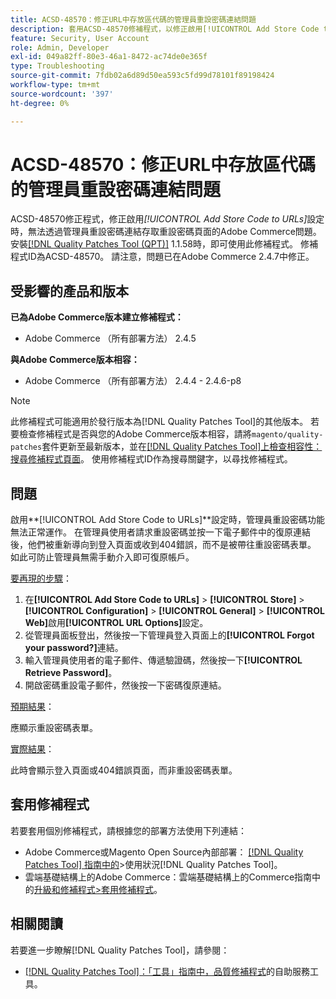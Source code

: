 ```yaml
---
title: ACSD-48570：修正URL中存放區代碼的管理員重設密碼連結問題
description: 套用ACSD-48570修補程式，以修正啟用[!UICONTROL Add Store Code to URLs]設定時，無法透過管理員重設密碼連結存取重設密碼頁面的Adobe Commerce問題。
feature: Security, User Account
role: Admin, Developer
exl-id: 049a82ff-80e3-46a1-8472-ac74de0e365f
type: Troubleshooting
source-git-commit: 7fdb02a6d89d50ea593c5fd99d78101f89198424
workflow-type: tm+mt
source-wordcount: '397'
ht-degree: 0%

---
```


# ACSD-48570：修正URL中存放區代碼的管理員重設密碼連結問題

ACSD-48570修正程式，修正啟用&#x200B;*[!UICONTROL Add Store Code to URLs]*&#x200B;設定時，無法透過管理員重設密碼連結存取重設密碼頁面的Adobe Commerce問題。 安裝[[!DNL Quality Patches Tool (QPT)]](/help/tools/quality-patches-tool/quality-patches-tool-to-self-serve-quality-patches.md) 1.1.58時，即可使用此修補程式。 修補程式ID為ACSD-48570。 請注意，問題已在Adobe Commerce 2.4.7中修正。

## 受影響的產品和版本

**已為Adobe Commerce版本建立修補程式：**

* Adobe Commerce （所有部署方法） 2.4.5

**與Adobe Commerce版本相容：**

* Adobe Commerce （所有部署方法） 2.4.4 - 2.4.6-p8

>[!NOTE]
>
>此修補程式可能適用於發行版本為[!DNL Quality Patches Tool]的其他版本。 若要檢查修補程式是否與您的Adobe Commerce版本相容，請將`magento/quality-patches`套件更新至最新版本，並在[[!DNL Quality Patches Tool]上檢查相容性：搜尋修補程式頁面](https://experienceleague.adobe.com/tools/commerce-quality-patches/index.html)。 使用修補程式ID作為搜尋關鍵字，以尋找修補程式。

## 問題

啟用&#x200B;**[!UICONTROL Add Store Code to URLs]**設定時，管理員重設密碼功能無法正常運作。
在管理員使用者請求重設密碼並按一下電子郵件中的復原連結後，他們被重新導向到登入頁面或收到404錯誤，而不是被帶往重設密碼表單。 如此可防止管理員無需手動介入即可復原帳戶。

<u>要再現的步驟</u>：

1. 在&#x200B;**[!UICONTROL Add Store Code to URLs]** > **[!UICONTROL Store]** > **[!UICONTROL Configuration]** > **[!UICONTROL General]** > **[!UICONTROL Web]**&#x200B;啟用&#x200B;**[!UICONTROL URL Options]**&#x200B;設定。
1. 從管理員面板登出，然後按一下管理員登入頁面上的&#x200B;**[!UICONTROL Forgot your password?]**&#x200B;連結。
1. 輸入管理員使用者的電子郵件、傳遞驗證碼，然後按一下&#x200B;**[!UICONTROL Retrieve Password]**。
1. 開啟密碼重設電子郵件，然後按一下密碼復原連結。

<u>預期結果</u>：

應顯示重設密碼表單。

<u>實際結果</u>：

此時會顯示登入頁面或404錯誤頁面，而非重設密碼表單。

## 套用修補程式

若要套用個別修補程式，請根據您的部署方法使用下列連結：

* Adobe Commerce或Magento Open Source內部部署： [[!DNL Quality Patches Tool] 指南中的](/help/tools/quality-patches-tool/usage.md)>使用狀況[!DNL Quality Patches Tool]。
* 雲端基礎結構上的Adobe Commerce：雲端基礎結構上的Commerce指南中的[升級和修補程式>套用修補程式](https://experienceleague.adobe.com/docs/commerce-cloud-service/user-guide/develop/upgrade/apply-patches.html)。

## 相關閱讀

若要進一步瞭解[!DNL Quality Patches Tool]，請參閱：

* [[!DNL Quality Patches Tool]：「工具」指南中，品質修補程式](/help/tools/quality-patches-tool/quality-patches-tool-to-self-serve-quality-patches.md)的自助服務工具。
